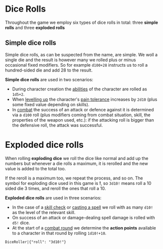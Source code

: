 # Dice Rolls

Throughout the game we employ six types of dice rolls in total: three **simple rolls** and three **exploded rolls**

## Simple dice rolls

Simple dice rolls, as can be suspected from the name, are simple. We woll a single die and the result is however many we rolled plus or minus occasional fixed modifiers. So for example `d100+28` instructs us to roll a hundred-sided die and add 28 to the result.

**Simple dice rolls** are used in two scenarios:
- During character creation the [abilities](character:abilities) of the character are rolled as `1d5+2`.
- When [levelling up](character:level) the character's [pain tolerance](character:fp) increases by `2d10` (plus some fixed value depending on skills).
- In [combat](rule:combat) the success of an attack or defence against it is determined via a `d100` roll (plus modifiers coming from combat situation, skill, the properties of the weapon used, etc.): if the attacking roll is bigger than the defensive roll, the attack was successful.

# Exploded dice rolls

When rolling **exploding dice** we roll the dice like normal and add up the numbers but whenever a die rolls a maximum, it is rerolled and the new value is added to the total too. 

If the reroll is a maximum too, we repeat the process, and so on. The symbol for exploding dice used in this game is **!**, so `3d10!` means roll a 10 sided die 3 times, and reroll the ones that roll a 10.

**Exploded dice rolls** are used in three scenarios:

- In the case of a [skill check](rule:skill_check) or [casting a spell](rule:magic) we roll with as many `d10!` as the level of the relevant skill.
- On success of an attack or damage-dealing spell damage is rolled with `d5!` dice.
- At the start of a [combat round](rule:combat) we determine the **action points** available to a character in that round by rolling `1d10!+10`.

`DiceRoller|{"roll": "3d10!"}`
